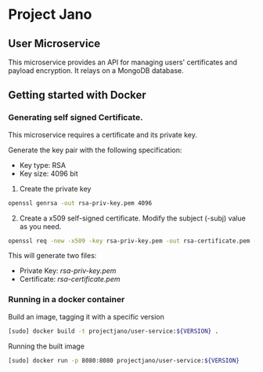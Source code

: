 # Project Jano

## User Microservice

This microservice provides an API for managing users' certificates and payload encryption. It relays on a MongoDB
database.

## Getting started with Docker

### Generating self signed Certificate.

This microservice requires a certificate and its private key.

Generate the key pair with the following specification:

* Key type: RSA
* Key size: 4096 bit

1. Create the private key

```sh
openssl genrsa -out rsa-priv-key.pem 4096
```

2. Create a x509 self-signed certificate. Modify the subject (-subj) value as you need.

```sh
openssl req -new -x509 -key rsa-priv-key.pem -out rsa-certificate.pem -days 3650 -subj "/C=ES/ST=Madrid/L=Madrid/O=ProjectJano/CN=UserService"
```

This will generate two files:

* Private Key: *rsa-priv-key.pem*
* Certificate: *rsa-certificate.pem*

### Running in a docker container

Build an image, tagging it with a specific version

```sh
[sudo] docker build -t projectjano/user-service:${VERSION} .
```

Running the built image

````sh
[sudo] docker run -p 8080:8080 projectjano/user-service:${VERSION} 
````
